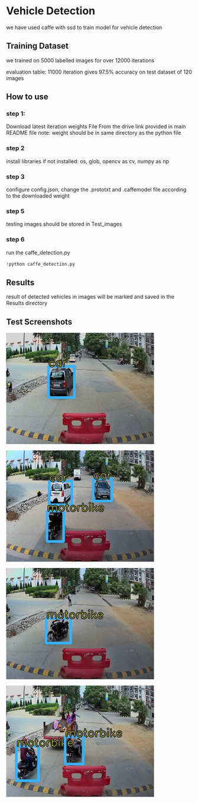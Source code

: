 # Vehicle Detection

we have used caffe with ssd to train model for vehicle detection

## Training Dataset

we trained on 5000 labelled images for over 12000 iterations

evaluation table:
11000 iteration gives 97.5% accuracy on test dataset of 120 images


## How to use
### step 1:
Download latest iteration weights File From the drive link provided in main README file
note: weight should be in same directory as the python file

### step 2
install libraries if not installed:
os, glob, opencv as cv, numpy as np

### step 3
configure config.json, change the .prototxt and .caffemodel file according to the downloaded weight

### step 5
testing images should be stored in Test_images

### step 6
run the caffe_detection.py
```python
!python caffe_detection.py
```

## Results
result of detected vehicles in images will be marked and saved in the Results directory

## Test Screenshots
![Screen Shot 1](https://github.com/manan-d8/CB31_CyberKnights/blob/master/Vehicle%20Detection/Results/1.jpg)

![Screen Shot 1](https://github.com/manan-d8/CB31_CyberKnights/blob/master/Vehicle%20Detection/Results/2.jpg)

![Screen Shot 1](https://github.com/manan-d8/CB31_CyberKnights/blob/master/Vehicle%20Detection/Results/3.jpg)

![Screen Shot 1](https://github.com/manan-d8/CB31_CyberKnights/blob/master/Vehicle%20Detection/Results/4.jpg)
